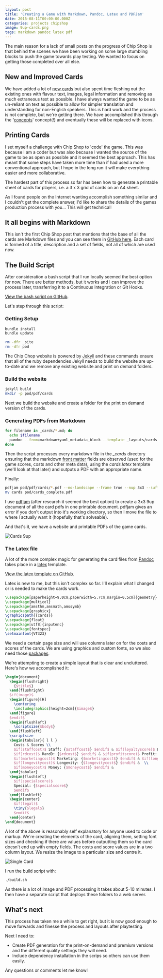```yaml
---
layout: post
title: 'Creating a Game with Markdown, Pandoc, Latex and PDFJam'
date: 2015-08-11T00:00:00.000Z
categories: projects chipshop
image: 9up-cards.png
tags: markdown pandoc latex pdf
---
```


The main reason for a lack of small posts on the progress of Chip Shop is that behind the scenes we have been working on some large stumbling blocks to push the game towards play testing. We wanted to focus on getting those completed over all else.

## New and Improved Cards

We have added a lot of [new cards](http://chipshopgame.com/cards/) but also spent time fleshing out the existing ones with flavour text, images, legal information and removing as much extraneous text as possible. I have always wanted the game to be as un-reliant on text as possible to allow for simpler translation and understanding for non-English speakers. This is hard work and the process is not complete, but we're getting there. We have accomplished this through the '[concepts](http://chipshopgame.com/manual/)' concept(!) and eventually these will be replaced with icons.

## Printing Cards

I set myself a challenge with Chip Shop to 'code' the game. This was because I am a coder but was also because I wanted the source of the game to be as open as possible and it seemed the best approach. This has meant that some steps have taken more time than if had used a more conventional approach, but I hope in the long run it will make everything easier and more collaborative.

The hardest part of this process so far has been how to generate a printable sheet of cards for players, i.e. a 3 x 3 grid of cards on an A4 sheet.

As I found people on the Internet wanting accomplish something similar and I couldn't get the complete answer, I'd like to share the details of the games production process with you... This will get technical!

## It all begins with Markdown

This isn't the first Chip Shop post that mentions that the base of all the cards are Markdown files and you can see them in [GitHub here](https://github.com/GregariousMammal/Chip-Shop/tree/master/_cards). Each card is formed of a title, description and a set of fields, not all of which are used now.

## The Build Script

After consideration a bash script that I run locally seemed the best option for now. There are better methods, but it works and I can improve the process later, transferring it to a Continuous Integration or Git Hooks.

[View the bash script on GitHub](https://github.com/GregariousMammal/Chip-Shop/blob/master/build.sh).

Let's step through this script:

### Getting Setup

```bash
bundle install
bundle update

rm -dfr _site
rm -dfr pod
```

The Chip Chop website is powered by [Jekyll](http://jekyllrb.com) and these commands ensure that all of the ruby dependencies Jekyll needs to build the website are up-to-date and we remove any existing website and print on demand folders.

### Build the website

```bash
jekyll build
mkdir -p pod/pdf/cards
```

Next we build the website and create a folder for the print on demand version of the cards.

### Generating PDFs from Markdown

```bash
for filename in _cards/*.md; do
  echo $filename
  pandoc --from=markdown+yaml_metadata_block --template _layouts/cards.latex -o pod/pdf/cards/"$(basename "$filename" .md)".pdf --latex-engine=xelatex $filename
done
```

Then the script processes every markdown file in the _\_cards_ directory ensuring that the markdown [front matter](http://jekyllrb.com/docs/frontmatter/) fields are observed (used for the game scores, costs and other meta data), using the _cards.latex_ template (we'll look at that later) and outputs a PDF with an appropriate name.

Finally:

```bash
pdfjam pod/pdf/cards/*.pdf --no-landscape --frame true --nup 3x3 --suffix complete --outfile ./cards.pdf
mv cards pod/cards_complete.pdf
```

I use [pdfjam](http://www2.warwick.ac.uk/fac/sci/statistics/staff/academic-research/firth/software/pdfjam/) (after research it seemed the best option) to create a 3x3 9up document of all the card pdfs in one printable document. pdfjam gives an error if you don't output into it's working directory, so then I move the file to where I actually want it (hopefully that's solveable).

And that's it, we have a website and printable PDFs of the game cards.

![Cards 9up](/images/9up-cards.png)

### The Latex file

A lot of the more complex magic for generating the card files from [Pandoc](http://pandoc.org/) takes place in a [latex](http://www.latex-project.org/) template.

[View the latex template on GitHub](https://github.com/GregariousMammal/Chip-Shop/blob/master/_layouts/cards.latex).

Latex is new to me, but this isn't complex so far. I'll explain what I changed or is needed to make the cards work.

```latex
\usepackage[paperheight=9.0cm,paperwidth=5.7cm,margin=0.5cm]{geometry}
\usepackage{multicol}
\usepackage{amsthm,amsmath,amssymb}
\usepackage{graphicx}
\graphicspath{{cards}}
\usepackage{float}
\usepackage[utf8]{inputenc}
\usepackage{fontspec}
\setmainfont{VT323}
```

We need a certain page size and will use columns later on for the costs and scores of the cards. We are using graphics and custom fonts, so we also need those [packages](https://en.wikibooks.org/wiki/LaTeX/Package_Reference).

We're attempting to create a simple layout that is clear and uncluttered. Here's how we accomplished it:

```latex
\begin{document}
  \begin{flushright}
    {$title$}
  \end{flushright}
  $if(image)$
  \begin{figure}[H]
    \centering
    \includegraphics[height=2cm]{$image$}
  \end{figure}
  $endif$
  \begin{flushleft}
    \scriptsize{$body$}
  \end{flushleft}
  \scriptsize
  \begin{tabular}{ l l }
    Costs & Scores \\
    $if(staffcost)$ Staff: {$staffcost$} $endif$ & $if(loyaltyscore)$ Loyalty: {$loyaltyscore$} $endif$ \\
    $if(rdcost)$ RandD: {$rdcost$} $endif$ & $if(profitscore)$ Profit: {$profitscore$} for {$profitlength$} turns $endif$ \\
    $if(marketingcost)$ Marketing: {$marketingcost$} $endif$ & $if(longevityscore)$ Longevity: {$longevityscore$} $endif$ \\
    $if(longevitycost)$ Longevity: {$longevitycost$} $endif$ &  \\
    $if(moneycost)$ Money: {$moneycost$} $endif$ &
  \end{tabular}
  \begin{flushleft}
    $if(specialscore)$
    Special: {$specialscore$}
    $endif$
  \end{flushleft}
  \begin{center}
    $if(legal)$
    \tiny{$legal$}
    $endif$
  \end{center}
\end{document}
```

A lot of the above is reasonably self explanatory for anyone used to code or markup. We're creating the elements of the card, aligning them, setting font sizes and checking if there are values before outputting them so the card doesn't end up with empty fields. The costs and score values are in a two column layout. We resize the image to a particular size and centre it.

![Single Card](/images/single-card.png)

I run the build script with:

```bash
./build.sh
```

As there is a lot of image and PDF processing it takes about 5-10 minutes. I then have a separate script that deploys these folders to a web server.

## What's next

This process has taken me a while to get right, but it is now good enough to move forwards and finesse the process and layouts after playtesting.

Next I need to:

-   Create PDF generation for the print-on-demand and premium versions and the different quality settings they will need.
-   Include dependency installation in the scrips so others can use them easily.

Any questions or comments let me know!
